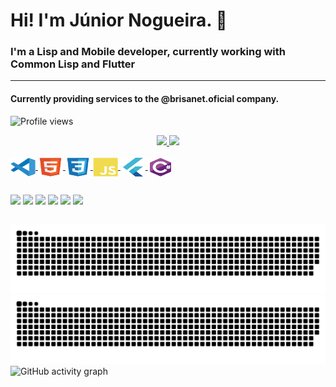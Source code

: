 # Hi! I'm Júnior Nogueira. 👋
### I'm a Lisp and Mobile developer, currently working with Common Lisp and Flutter
<hr>

#### Currently providing services to the @brisanet.oficial company.

<p align="left"> 
	<img src="https://komarev.com/ghpvc/?username=juniornsantos&color=223140" alt="Profile views" /> 
</p>

<div align="center">
  <a href="https://github.com/juniornsantos">
  <img height="180em" src="https://github-readme-stats.vercel.app/api?username=juniornsantos&show_icons=true&theme=dracula&include_all_commits=true&count_private=true"/>
  <img height="180em" src="https://github-readme-stats.vercel.app/api/top-langs/?username=juniornsantos&layout=compact&langs_count=7&theme=dracula"/>
</div>

<div style="display: inline_block"><br>
  <img align="center" alt="Junior-VSCode" height="30" width="40" src="https://raw.githubusercontent.com/devicons/devicon/master/icons/vscode/vscode-original.svg">
  <img align="center" alt="Junior-HTML" height="30" width="40" src="https://raw.githubusercontent.com/devicons/devicon/master/icons/html5/html5-original.svg">
  <img align="center" alt="Junior-CSS" height="30" width="40" src="https://raw.githubusercontent.com/devicons/devicon/master/icons/css3/css3-original.svg">
  <img align="center" alt="Junior-JS" height="30" width="40" src="https://raw.githubusercontent.com/devicons/devicon/master/icons/javascript/javascript-plain.svg">
  <img align="center" alt="Junior-JS" height="30" width="40" src="https://github.com/devicons/devicon/blob/master/icons/flutter/flutter-original.svg">
  <img align="center" alt="Junior-JS" height="30" width="40" src="https://github.com/devicons/devicon/blob/master/icons/csharp/csharp-original.svg">

</div>
 
##
  
<div> 
  <a href="https://www.youtube.com/channel/UCEN2fbimCETkUNE4Y8Tg6Dw" target="_blank"><img src="https://img.shields.io/badge/YouTube-FF0000?style=for-the-badge&logo=youtube&logoColor=white" target="_blank"></a>
  <a href="https://www.instagram.com/jr.nogueira_/" target="_blank"><img src="https://img.shields.io/badge/-Instagram-%23E4405F?style=for-the-badge&logo=instagram&logoColor=white" target="_blank"></a>
 <a href="discordapp.com/users/Júnior Nogueira#7458" target="_blank"><img src="https://img.shields.io/badge/Discord-7289DA?style=for-the-badge&logo=discord&logoColor=white" target="_blank"></a> 
  <a href = "mailto:frjuniornogueira1@gmail.com"><img src="https://img.shields.io/badge/-Email-%23333?style=for-the-badge&logo=icloud&logoColor=white" target="_blank"></a>
  <a href = "https://api.whatsapp.com/send?phone=5588998686890"><img src="https://img.shields.io/badge/WhatsApp-25D366?style=for-the-badge&logo=whatsapp&logoColor=white" target="_blank"></a>
 <a href = "https://t.me/JuniorNogueira"><img src="https://img.shields.io/badge/Telegram-2CA5E0?style=for-the-badge&logo=telegram&logoColor=white" target="_blank"></a>
	
 ##
  
![github contribution grid snake animation](https://raw.githubusercontent.com/platane/platane/output/github-contribution-grid-snake-dark.svg#gh-dark-mode-only)![github contribution grid snake animation](https://raw.githubusercontent.com/platane/platane/output/github-contribution-grid-snake.svg#gh-light-mode-only)  
![GitHub activity graph](https://activity-graph.herokuapp.com/graph?username=juniornsantos&hide_border=true&theme=redical)
  
 
</div>
